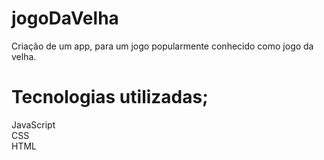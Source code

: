 # jogoDaVelha
Criação de um app, para um jogo popularmente conhecido como jogo da velha.
<h1> Tecnologias utilizadas; </h1>
<p1>JavaScript</p1><br>
<p1>CSS</p1><br>
<p1>HTML</p1>



